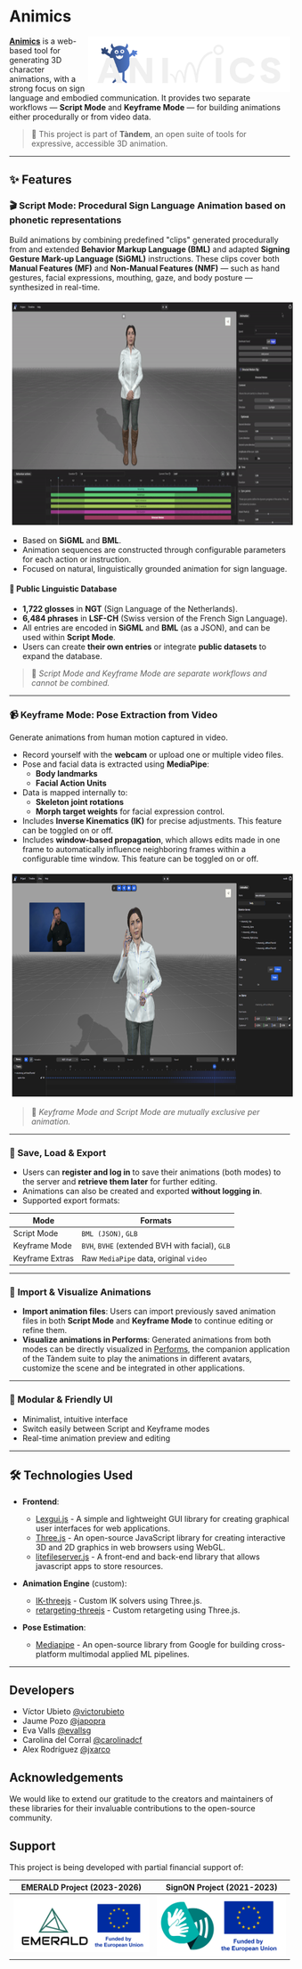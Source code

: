 # Animics

<img src="./data/imgs/logos/animics_white.png" height="100" align="right">

[**Animics**](https://animics.gti.upf.edu) is a web-based tool for generating 3D character animations, with a strong focus on sign language and embodied communication. It provides two separate workflows — **Script Mode** and **Keyframe Mode** — for building animations either procedurally or from video data.

> 🚀 This project is part of **Tàndem**, an open suite of tools for expressive, accessible 3D animation.

---

## ✨ Features

### 🎬 Script Mode: Procedural Sign Language Animation based on phonetic representations

Build animations by combining predefined "clips" generated procedurally from and extended **Behavior Markup Language (BML)** and adapted **Signing Gesture Mark-up Language (SiGML)** instructions. These clips cover both **Manual Features (MF)** and **Non-Manual Features (NMF)** — such as hand gestures, facial expressions, mouthing, gaze, and body posture — synthesized in real-time.


<img src="./docs/videos/bml_animation.gif" height= "400" style="margin:5px" align="center">


- Based on **SiGML** and **BML**.
- Animation sequences are constructed through configurable parameters for each action or instruction.
- Focused on natural, linguistically grounded animation for sign language.

#### 🧠 Public Linguistic Database

- **1,722 glosses** in **NGT** (Sign Language of the Netherlands).
- **6,484 phrases** in **LSF-CH** (Swiss version of the French Sign Language).
- All entries are encoded in **SiGML** and **BML** (as a JSON), and can be used within **Script Mode**.
- Users can create **their own entries** or integrate **public datasets** to expand the database.

> 📌 *Script Mode and Keyframe Mode are separate workflows and cannot be combined.*

---

### 📹 Keyframe Mode: Pose Extraction from Video

Generate animations from human motion captured in video.

- Record yourself with the **webcam** or upload one or multiple video files.
- Pose and facial data is extracted using **MediaPipe**:
  - **Body landmarks**
  - **Facial Action Units**
- Data is mapped internally to:
  - **Skeleton joint rotations**
  - **Morph target weights** for facial expression control.
- Includes **Inverse Kinematics (IK)** for precise adjustments. This feature can be toggled on or off.
- Includes **window-based propagation**, which allows edits made in one frame to automatically influence neighboring frames within a configurable time window. This feature can be toggled on or off.


<img src="./docs/imgs/keyframe_animation.png" height= "400" style="margin:5px" align="center">


> 📌 *Keyframe Mode and Script Mode are mutually exclusive per animation.*

---

### 💾 Save, Load & Export

- Users can **register and log in** to save their animations (both modes) to the server and **retrieve them later** for further editing.
- Animations can also be created and exported **without logging in**.
- Supported export formats:

| Mode            | Formats                                 |
|-----------------|------------------------------------------|
| Script Mode     | `BML (JSON)`, `GLB`                      |
| Keyframe Mode   | `BVH`, `BVHE` (extended BVH with facial), `GLB` |
| Keyframe Extras | Raw `MediaPipe` data, original `video`   |

---

### 🚀 **Import & Visualize Animations**

- **Import animation files**: Users can import previously saved animation files in both **Script Mode** and **Keyframe Mode** to continue editing or refine them.
- **Visualize animations in Performs**: Generated animations from both modes can be directly visualized in [Performs](https://github.com/upf-gti/performs), the companion application of the Tàndem suite to play the animations in different avatars, customize the scene and be integrated in other applications.

---

### 🧩 Modular & Friendly UI

- Minimalist, intuitive interface
- Switch easily between Script and Keyframe modes
- Real-time animation preview and editing

---

## 🛠️ Technologies Used

- **Frontend**: 
    - [Lexgui.js](https://github.com/jxarco/lexgui.js/) - A simple and lightweight GUI library for creating graphical user interfaces for web applications.
    - [Three.js](https://github.com/mrdoob/three.js/) - An open-source JavaScript library for creating interactive 3D and 2D graphics in web browsers using WebGL.
    - [litefileserver.js](https://github.com/jagenjo/litefilesystem.js) - A front-end and back-end library that allows javascript apps to store resources.

- **Animation Engine** (custom): 
    - [IK-threejs](https://github.com/upf-gti/IK-threejs) - Custom IK solvers using Three.js.
    - [retargeting-threejs](https://github.com/upf-gti/retargeting-threejs) - Custom retargeting using Three.js.

- **Pose Estimation**: 
    - [Mediapipe](https://github.com/google/mediapipe) - An open-source library from Google for building cross-platform multimodal applied ML pipelines.

---

## Developers

- Víctor Ubieto [@victorubieto](https://github.com/victorubieto)
- Jaume Pozo [@japopra](https://github.com/japopra)
- Eva Valls [@evallsg](https://github.com/evallsg)
- Carolina del Corral [@carolinadcf](https://github.com/carolinadcf)
- Alex Rodríguez [@jxarco](https://github.com/jxarco)

## Acknowledgements
We would like to extend our gratitude to the creators and maintainers of these libraries for their invaluable contributions to the open-source community.

## Support

This project is being developed with partial financial support of:

| EMERALD Project (2023-2026) | SignON Project (2021-2023) |
| --- | --- |
| ![miciu](./data/imgs/logos/marco_EMERALD.png) | ![logomaxr](./data/imgs/logos/marco_SignON.png) |
